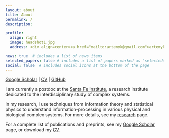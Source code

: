 ```yaml
---
layout: about
title: About
permalink: /
description: 

profile:
  align: right
  image: headshot1.jpg
  address: <div align=center><a href="mailto:artemyk@gmail.com">artemyk@gmail.com</a></div>

news: true  # includes a list of news items
selected_papers: false # includes a list of papers marked as "selected={true}"
social: false  # includes social icons at the bottom of the page
---
```


<a href="https://scholar.google.com/citations?user=RmRwJJIAAAAJ">Google Scholar</a> \| <a href="https://www.google.com/url?q=https%3A%2F%2Fwww.dropbox.com%2Fs%2Fyhayq1zlixx3j3v%2Fcv.pdf%3Fdl%3D1&sa=D">CV</a> \| <a href="https://github.com/artemyk">GitHub</a> 


I am currently a postdoc at the [Santa Fe Institute](https://www.santafe.edu), a research institute dedicated to the interdisciplinary study of complex systems.

In my research, I use techniques from information theory and statistical physics to understand information-processing in various physical and biological complex systems. For more details, see my [research](projects) page. 

For a complete list of publications and preprints, see my  [Google Scholar](https://scholar.google.com/citations?user=RmRwJJIAAAAJ) page, or download my [CV](https://www.dropbox.com/s/yhayq1zlixx3j3v/cv.pdf?dl=1). 







